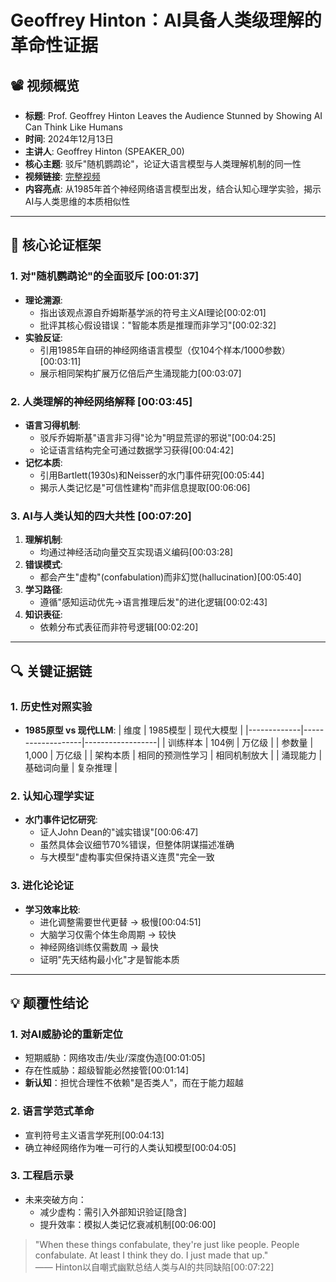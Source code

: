 # Geoffrey Hinton：AI具备人类级理解的革命性证据

## 📽️ 视频概览
- **标题**: Prof. Geoffrey Hinton Leaves the Audience Stunned by Showing AI Can Think Like Humans
- **时间**: 2024年12月13日
- **主讲人**: Geoffrey Hinton (SPEAKER_00)
- **核心主题**: 驳斥"随机鹦鹉论"，论证大语言模型与人类理解机制的同一性
- **视频链接**: [完整视频](https://www.youtube.com/watch?v=0tOkdZSpOMQ)
- **内容亮点**: 从1985年首个神经网络语言模型出发，结合认知心理学实验，揭示AI与人类思维的本质相似性

---

## 🎯 核心论证框架

### 1. **对"随机鹦鹉论"的全面驳斥** [00:01:37]
- **理论溯源**:
  - 指出该观点源自乔姆斯基学派的符号主义AI理论[00:02:01]
  - 批评其核心假设错误："智能本质是推理而非学习"[00:02:32]
- **实验反证**:
  - 引用1985年自研的神经网络语言模型（仅104个样本/1000参数）[00:03:11]
  - 展示相同架构扩展万亿倍后产生涌现能力[00:03:07]

### 2. **人类理解的神经网络解释** [00:03:45]
- **语言习得机制**:
  - 驳斥乔姆斯基"语言非习得"论为"明显荒谬的邪说"[00:04:25]
  - 论证语言结构完全可通过数据学习获得[00:04:42]
- **记忆本质**:
  - 引用Bartlett(1930s)和Neisser的水门事件研究[00:05:44]
  - 揭示人类记忆是"可信性建构"而非信息提取[00:06:06]

### 3. **AI与人类认知的四大共性** [00:07:20]
1. **理解机制**:
   - 均通过神经活动向量交互实现语义编码[00:03:28]
2. **错误模式**:
   - 都会产生"虚构"(confabulation)而非幻觉(hallucination)[00:05:40]
3. **学习路径**:
   - 遵循"感知运动优先→语言推理后发"的进化逻辑[00:02:43]
4. **知识表征**:
   - 依赖分布式表征而非符号逻辑[00:02:20]

---

## 🔍 关键证据链

### 1. **历史性对照实验**
- **1985原型 vs 现代LLM**:
  | 维度        | 1985模型           | 现代大模型        |
  |-------------|-------------------|------------------|
  | 训练样本    | 104例             | 万亿级           |
  | 参数量      | 1,000             | 万亿级           |
  | 架构本质    | 相同的预测性学习  | 相同机制放大     |
  | 涌现能力    | 基础词向量        | 复杂推理         |

### 2. **认知心理学实证**
- **水门事件记忆研究**:
  - 证人John Dean的"诚实错误"[00:06:47]
  - 虽然具体会议细节70%错误，但整体阴谋描述准确
  - 与大模型"虚构事实但保持语义连贯"完全一致

### 3. **进化论论证**
- **学习效率比较**:
  - 进化调整需要世代更替 → 极慢[00:04:51]
  - 大脑学习仅需个体生命周期 → 较快
  - 神经网络训练仅需数周 → 最快
  - 证明"先天结构最小化"才是智能本质

---

## 💡 颠覆性结论

### 1. **对AI威胁论的重新定位**
- 短期威胁：网络攻击/失业/深度伪造[00:01:05]
- 存在性威胁：超级智能必然接管[00:01:14]
- **新认知**：担忧合理性不依赖"是否类人"，而在于能力超越

### 2. **语言学范式革命**
- 宣判符号主义语言学死刑[00:04:13]
- 确立神经网络作为唯一可行的人类认知模型[00:04:05]

### 3. **工程启示录**
- 未来突破方向：
  - 减少虚构：需引入外部知识验证[隐含]
  - 提升效率：模拟人类记忆衰减机制[00:06:00]

> "When these things confabulate, they're just like people. People confabulate. At least I think they do. I just made that up."  
> —— Hinton以自嘲式幽默总结人类与AI的共同缺陷[00:07:22]
